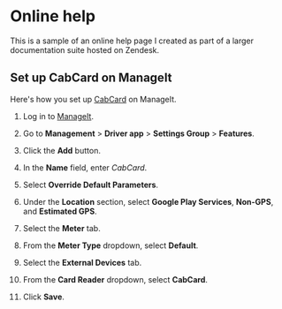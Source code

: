 # Online help

This is a sample of an online help page I created as part of a larger documentation suite hosted on Zendesk.

## Set up CabCard on ManageIt

Here's how you set up [CabCard](https://www.cabcard.services/) on ManageIt.

1. Log in to [ManageIt](online-help.md).  

2. Go to **Management** > **Driver app** > **Settings Group** > **Features**.  

3. Click the **Add** button.  

4. In the **Name** field, enter *CabCard*.  

5. Select **Override Default Parameters**.  

6. Under the **Location** section, select **Google Play Services**, **Non-GPS**, and **Estimated GPS**.  

7. Select the **Meter** tab.  

8. From the **Meter Type** dropdown, select **Default**.  

9. Select the **External Devices** tab.  

10. From the **Card Reader** dropdown, select **CabCard**.  

11. Click **Save**.